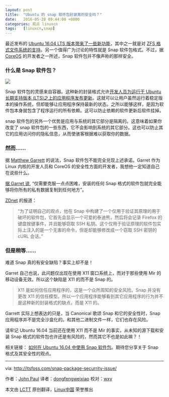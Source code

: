 ```yaml
---
layout: post
title:	"Ubuntu 的 snap 软件包封装真的安全吗？"
date:	2016-05-28 09:44:00 +0800 
categories:	观点 linuxcn 
tags:	[linuxcn,snap]
---
```



最近发布的 [Ubuntu 16.04 LTS 版本带来了一些新功能](http://itsfoss.com/features-ubuntu-1604/)，其中之一就是对 [ZFS 格式文件系统的支持](http://itsfoss.com/oracle-canonical-lawsuit/)。另一个值得广为讨论的特性就是 Snap 软件包格式。不过，据 [CoreOS](https://en.wikipedia.org/wiki/CoreOS) 的开发者之一所述，Snap 软件包并不像声称的那样安全。


### 什么是 Snap 软件包？


![](/Asserts/Images//attachment/album/201605/27/224914wnuyjwu11urdnssy.jpg)


Snap 软件包的灵感来自容器。这种新的封装格式允许[开发人员为运行于 Ubuntu 长期支持版本 (LTS)之上的应用程序发布更新](https://insights.ubuntu.com/2016/04/13/snaps-for-classic-ubuntu/)。这就可以让用户虽然运行着稳定版本的操作系统，但却能够让应用程序保持最新的状态。之所以能够这样，是因为软件包本身就包含了程序运行的所有依赖。这可以防止依赖的软件更新后软件挂掉。


snap 软件包的另外一个优势是应用与系统的其它部分是隔离的。这意味着如果你改变了 snap 软件包的一些东西，它不会影响到系统的其它部分。这也可以防止其它的应用访问你的隐私信息，从而使骇客根据难以获取你的数据。


### 然而……


据 [Matthew Garrett](https://mjg59.dreamwidth.org/l) 的说法，Snap 软件包不能完全兑现上述承诺。Garret 作为 Linux 内核的开发人员和 CoreOS 的安全性方面的开发者，我想他一定知道自己在说些什么。


[据 Garret 说](https://mjg59.dreamwidth.org/42320.html), “仅需要克服一点点困难，安装的任何 Snap 格式的软件包就完全能够将你所有的私有数据复制到任何地方”。


[ZDnet](http://www.zdnet.com/article/linux-expert-matthew-garrett-ubuntu-16-04s-new-snap-format-is-a-security-risk/) 的报道：



> 
> “为了证明自己的观点，他在 Snap 中构建了一个仅用于验证其原理的用于破坏的软件包，它首先会显示一个可爱的泰迪熊，然后将会记录 Firefox 的键盘按键事件，并且能够窃取 SSH 私钥。这个仅用于验证原理的软件包实际上注入的是一个无害的命令，但是却能够修改成一个窃取 SSH 密钥的 cURL 会话。”
> 
> 
> 


### 但是稍等……


难道 Snap 真的有安全缺陷？事实上却不是！


Garret 自己也说，此问题仅出现在使用 X11 窗口系统上，而对于那些使用 Mir 的移动设备无效。所以这个缺陷是 X11 的而不是 Snap 的。



> 
> X11 是如何信任应用程序的，这是一个众所周知的安全风险。Snap 并没有更改 X11 的信任模型。所以一个应用程序能够看到其它应用程序的行为并不是这种新的封装格式的缺点，而是 X11 的。
> 
> 
> 


Garrett 实际上想表达的只是，当 Canonical 歌颂 Snap 和它的安全性时，Snap 应用程序并不是完全沙盒化的。和其他二进制文件一样，它们也存在风险。


请牢记 Ubuntu 16.04 当前还在使用 X11 而不是 Mir 的事实，从未知的源下载和安装 Snap 格式的软件包也许还是有风险的，然而其它不也是如此嘛？！


相关链接： [如何在 Ubuntu 16.04 中使用 Snap 软件包](http://itsfoss.com/use-snap-packages-ubuntu-16-04/)。期待您分享关于 Snap 格式及其安全性的观点。




---


via: <http://itsfoss.com/snap-package-securrity-issue/> 


作者：[John Paul](http://itsfoss.com/author/john/) 译者：[dongfengweixiao](https://github.com/dongfengweixiao) 校对：[wxy](https://github.com/wxy)


本文由 [LCTT](https://github.com/LCTT/TranslateProject) 原创翻译，[Linux中国](https://linux.cn/) 荣誉推出
